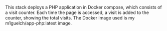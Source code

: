 This stack deploys a PHP application in Docker compose, which consists of a visit counter. Each time the page is accessed, a visit is added to the counter, showing the total visits. The Docker image used is my m1guelch/app-php:latest image.
